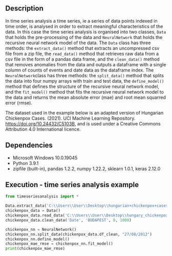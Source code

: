 ## Description 

In time series analysis a time series, ie a series of data points indexed in time order, is analysed in order to extract meaningful characteristics of the data. In this case the time series analysis is organised into two classes, `Data` that holds the pre-processing of the data and `NeuralNetwork` that holds the recursive neural network model of the data. The `Data` class has three methods: the `extract_data()` method that extracts an uncompressed csv file from a zip file, the `read_data()` method that retrieves raw data from a csv file in the form of a pandas data frame, and the `clean_data()` method that removes anomalies from the data and outputs a dataframe with a single column of counts of events and date data as the dataframe index. The `NeuralNetwork`class has three methods: the `split_data()` method that splits the data into four numpy arrays with train and test data, the `define_model()` method that defines the structure of the recursive neural network model, and the `fit_model()` method that fits the recursive neural network model to the data and returns the mean absolute error (mae) and root mean squarred error (rmse).

The dataset used in the example below is an adapted version of Hungarian Chickenpox Cases. (2021). UCI Machine Learning Repository. https://doi.org/10.24432/C5103B, and is used under a Creative Commons Attribution 4.0 International licence. 
  
## Dependencies
* Microsoft Windows 10.0.19045
* Python 3.9.1
* zipfile (built-in), pandas 1.2.2, numpy 1.22.2, sklearn 1.0.1, keras 2.12.0

## Execution - time series analysis example
```python
from timeseriesanalysis import *

Data.extract_data('C:\\Users\\User\\Desktop\\hungarian+chickenpox+cases.zip', 'hungary_chickenpox.csv', 'C:\\Users\\User\\Desktop')          
chickenpox_data = Data()
chickenpox_data.read_data('C:\\Users\\User\\Desktop\\hungary_chickenpox.csv')
chickenpox_data.clean_data('Date', 'BUDAPEST', 0, 1000) 

chickenpox_nn = NeuralNetwork()
chickenpox_nn.split_data(chickenpox_data.df_clean, "27/08/2012")  
chickenpox_nn.define_model()                                  
chickenpox_mae_rmse = chickenpox_nn.fit_model()
print(chickenpox_mae_rmse)
```


 
